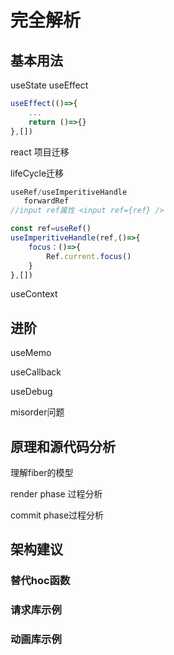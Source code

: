 # 完全解析
## 基本用法 
useState 
useEffect
```javascript
useEffect(()=>{
    ...
    return ()=>{}
},[])
```

 

react 项目迁移  

 

lifeCycle迁移 

 
```javascript
useRef/useImperitiveHandle    
   forwardRef 
//input ref属性 <input ref={ref} /> 

const ref=useRef() 
useImperitiveHandle(ref,()=>{ 
    focus：()=>{ 
        Ref.current.focus() 
    } 
},[]) 
```
 

useContext 

 

## 进阶 

 

useMemo 

 

useCallback 

 

useDebug 

 

misorder问题 

 

## 原理和源代码分析 

 

理解fiber的模型 

 

render phase 过程分析 

 

commit phase过程分析 

## 架构建议 

 

### 替代hoc函数 

 

### 请求库示例 

 

### 动画库示例 
